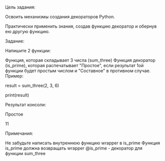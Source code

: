 Цель задания:

Освоить механизмы создания декораторов Python.

Практически применить знания, создав функцию декоратор и обернув ею другую функцию.



Задание:

Напишите 2 функции:

Функция, которая складывает 3 числа (sum_three)
Функция декоратор (is_prime), которая распечатывает "Простое", если результат 1ой функции будет простым числом и "Составное" в противном случае.
Пример:

result = sum_three(2, 3, 6)

print(result)



Результат консоли:

Простое

11



Примечания:

Не забудьте написать внутреннюю функцию wrapper в is_prime
Функция is_prime должна возвращать wrapper
@is_prime - декоратор для функции sum_three
